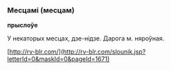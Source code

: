 ### Месцамі (месцам)
**прыслоўе**

У некаторых месцах, дзе-нідзе. Дарога м. няроўная.

<a rel="author">[http://rv-blr.com/](http://rv-blr.com/slounik.jsp?letterId=0&maskId=0&pageId=1671)</a>

